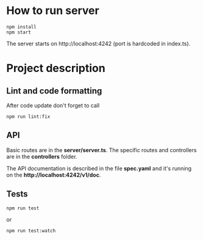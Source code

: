 # How to run server
```
npm install 
npm start
```
The server starts on http://localhost:4242 (port is hardcoded in index.ts).

# Project description
## Lint and code formatting
After code update don't forget to call
```
npm run lint:fix
```

## API
Basic routes are in the **server/server.ts**. The specific routes and controllers are in the **controllers** folder.

The API documentation is described in the file **spec.yaml** and it's running on the **http://localhost:4242/v1/doc**.

## Tests
```
npm run test
```
or
```
npm run test:watch
```